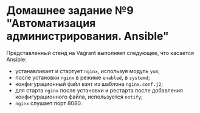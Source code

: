 # Домашнее задание №9 "Автоматизация администрирования. Ansible"

Представленный стенд на Vagrant выполняет следующее, что касается Ansible:
- устанавливает и стартует ```nginx```, используя модуль ```yum```;
- после установки ```nginx``` в режиме ```enabled```, в ```systemd```;
- конфигурационный файл взят из шаблона ```nginx.conf.j2```;
- для старта ```nginx``` после установки и рестарта после добавления конфигурационного файла, используется ```notify```;
- ```nginx``` слушает порт 8080.
